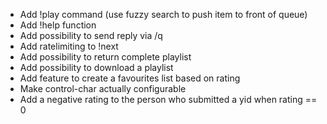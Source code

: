 - Add !play command (use fuzzy search to push item to front of queue)
- Add !help function
- Add possibility to send reply via /q
- Add ratelimiting to !next
- Add possibility to return complete playlist
- Add possibility to download a playlist
- Add feature to create a favourites list based on rating
- Make control-char actually configurable
- Add a negative rating to the person who submitted a yid when rating == 0
